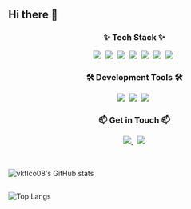 ## Hi there 👋

<h3 align="center">✨ Tech Stack ✨</h3>
<div align="center">
  <img src="https://img.shields.io/badge/Java-007396.svg?style=for-the-badge&logo=java&logoColor=white" />&nbsp;
  <img src="https://img.shields.io/badge/Kotlin-0095D5.svg?style=for-the-badge&logo=kotlin&logoColor=white" />&nbsp;
  <img src="https://img.shields.io/badge/Spring Boot-6DB33F.svg?style=for-the-badge&logo=spring-boot&logoColor=white" />&nbsp;
  <img src="https://img.shields.io/badge/MySQL-4479A1.svg?style=for-the-badge&logo=mysql&logoColor=white" />&nbsp;
  <img src="https://img.shields.io/badge/Docker-2496ED.svg?style=for-the-badge&logo=docker&logoColor=white" />&nbsp;
  <img src="https://img.shields.io/badge/JavaScript-F7DF1E.svg?style=for-the-badge&logo=javascript&logoColor=20232a" />&nbsp;
  <img src="https://img.shields.io/badge/React-20232a.svg?style=for-the-badge&logo=react&logoColor=61DAFB" />&nbsp;
</div>

<h3 align="center">🛠 Development Tools 🛠</h3>
<div align="center">
  <img src="https://img.shields.io/badge/IntelliJ IDEA-000000.svg?style=for-the-badge&logo=intellij-idea&logoColor=white" />&nbsp;
  <img src="https://img.shields.io/badge/VS Code-007ACC.svg?style=for-the-badge&logo=visual-studio-code&logoColor=white" />&nbsp;
  <img src="https://img.shields.io/badge/GitHub-181717.svg?style=for-the-badge&logo=github&logoColor=white" />&nbsp;
</div>

<h3 align="center">📫 Get in Touch 📫</h3>
<div align="center">
  <a href="https://velog.io/@vkflco08" target="_blank">
    <img src="https://img.shields.io/badge/Velog-20C997.svg?style=for-the-badge&logo=velog&logoColor=white" />
  </a>&nbsp;
  <a href="mailto:vkflco8080@gmail.com">
    <img src="https://img.shields.io/badge/Email-EA4335.svg?style=for-the-badge&logo=gmail&logoColor=white" />
  </a>
</div>
&nbsp;&nbsp;

##
![vkflco08's GitHub stats](https://github-readme-stats.vercel.app/api?username=vkflco08&show_icons=true&theme=radical)&nbsp;
##
![Top Langs](https://github-readme-stats.vercel.app/api/top-langs/?username=vkflco08&layout=compact)

<!--
**vkflco08/vkflco08** is a ✨ _special_ ✨ repository because its `README.md` (this file) appears on your GitHub profile.

Here are some ideas to get you started:

- 🔭 I’m currently working on ...
- 🌱 I’m currently learning ...
- 👯 I’m looking to collaborate on ...
- 🤔 I’m looking for help with ...
- 💬 Ask me about ...
- 📫 How to reach me: ...
- 😄 Pronouns: ...
- ⚡ Fun fact: ...
-->
